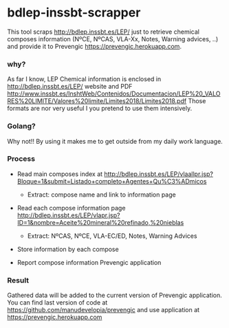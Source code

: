 # bdlep-inssbt-scrapper

This tool scraps http://bdlep.inssbt.es/LEP/ just to retrieve chemical composes information (NºCE, NºCAS, VLA-Xx, Notes, Warning advices, ..) and provide it to 
Prevengic https://prevengic.herokuapp.com. 


### why?
As far I know, LEP Chemical information is enclosed in http://bdlep.inssbt.es/LEP/ website and PDF http://www.inssbt.es/InshtWeb/Contenidos/Documentacion/LEP%20_VALORES%20LIMITE/Valores%20limite/Limites2018/Limites2018.pdf
Those formats are nor very useful I you pretend to use them intensively.

### Golang?
Why not!! By using it makes me to get outside from my daily work language.

### Process
- Read main composes index at http://bdlep.inssbt.es/LEP/vlaallpr.jsp?Bloque=1&submit=Listado+completo+Agentes+Qu%C3%ADmicos
    - Extract: compose name and link to information page

- Read each compose information page http://bdlep.inssbt.es/LEP/vlapr.jsp?ID=1&nombre=Aceite%20mineral%20refinado,%20nieblas
    - Extract: NºCAS, NºCE, VLA-EC/ED, Notes, Warning Advices
    
- Store information by each compose

- Report compose information Prevengic application

### Result
Gathered data will be added to the current version of Prevengic application. You can find last version of code at https://github.com/manudevelopia/prevengic and use application at https://prevengic.herokuapp.com
